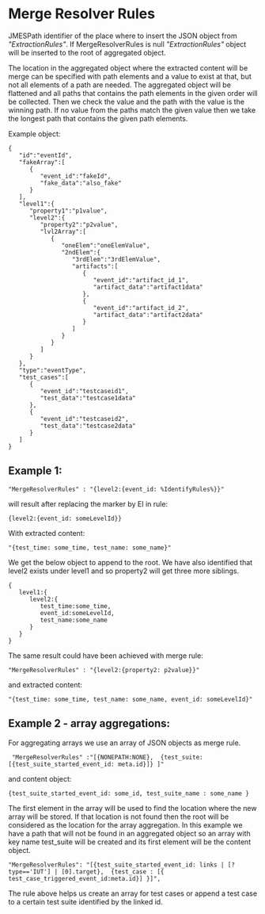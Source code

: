 # Merge Resolver Rules

JMESPath identifier of the place where to insert the JSON object from 
_"ExtractionRules"_. If MergeResolverRules is null _"ExtractionRules"_ object 
will be inserted to the root of aggregated object. 

The location in the aggregated object where the extracted content will be merge 
can be specified with path elements and a value to exist at that, but not all 
elements of a path are needed. The aggregated object will be flattened and all 
paths that contains the path elements in the given order will be collected. 
Then we check the value and the path with the value is the winning path. If no 
value from the paths match the given value then we take the longest path that 
contains the given path elements.

Example object:

    {
       "id":"eventId",
       "fakeArray":[
          {
             "event_id":"fakeId",
             "fake_data":"also_fake"
          }
       ],
       "level1":{
          "property1":"p1value",
          "level2":{
             "property2":"p2value",
             "lvl2Array":[
                {
                   "oneElem":"oneElemValue",
                   "2ndElem":{
                      "3rdElem":"3rdElemValue",
                      "artifacts":[
                         {
                            "event_id":"artifact_id_1",
                            "artifact_data":"artifact1data"
                         },
                         {
                            "event_id":"artifact_id_2",
                            "artifact_data":"artifact2data"
                         }
                      ]
                   }
                }
             ]
          }
       },
       "type":"eventType",
       "test_cases":[
          {
             "event_id":"testcaseid1",
             "test_data":"testcase1data"
          },
          {
             "event_id":"testcaseid2",
             "test_data":"testcase2data"
          }
       ]
    }

## Example 1:

    "MergeResolverRules" : "{level2:{event_id: %IdentifyRules%}}"

will result after replacing the marker by EI in rule:

    {level2:{event_id: someLevelId}}

With extracted content:
    
    "{test_time: some_time, test_name: some_name}"

We get the below object to append to the root. We have also identified that 
level2 exists under level1 and so property2 will get three more siblings.

    {
       level1:{
          level2:{
             test_time:some_time,
             event_id:someLevelId,
             test_name:some_name
          }
       }
    }

The same result could have been achieved with merge rule:

    "MergeResolverRules" : "{level2:{property2: p2value}}"

and extracted content:

    "{test_time: some_time, test_name: some_name, event_id: someLevelId}"

## Example 2 - array aggregations:

For aggregating arrays we use an array of JSON objects as merge rule. 

     "MergeResolverRules" :"[{NONEPATH:NONE},  {test_suite: [{test_suite_started_event_id: meta.id}]} ]" 

and content object:

    {test_suite_started_event_id: some_id, test_suite_name : some_name }    

The first element in the array will be used to find the location where the new 
array will be stored. If that location is not found then the root will be 
considered as the location for the array aggregation. In this example we have a 
path that will not be found in an aggregated object so an array with key name 
test_suite will be created and its first element will be the content object.

    "MergeResolverRules": "[{test_suite_started_event_id: links | [?type=='IUT'] | [0].target},  {test_case : [{ test_case_triggered_event_id:meta.id}] }]",

The rule above helps us create an array for test cases or append a test case to 
a certain test suite identified by the linked id.
